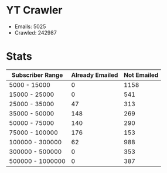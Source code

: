 # YT Crawler
- Emails: 5025
- Crawled: 242987

# Stats
| Subscriber Range  | Already Emailed | Not Emailed |
|-------|-------|-------|
| 5000 - 15000 | 0 | 1158 |
| 15000 - 25000 | 0 | 541 |
| 25000 - 35000 | 47 | 313 |
| 35000 - 50000 | 148 | 269 |
| 50000 - 75000 | 140 | 290 |
| 75000 - 100000 | 176 | 153 |
| 100000 - 300000 | 62 | 988 |
| 300000 - 500000 | 0 | 353 |
| 500000 - 1000000 | 0 | 387 |
